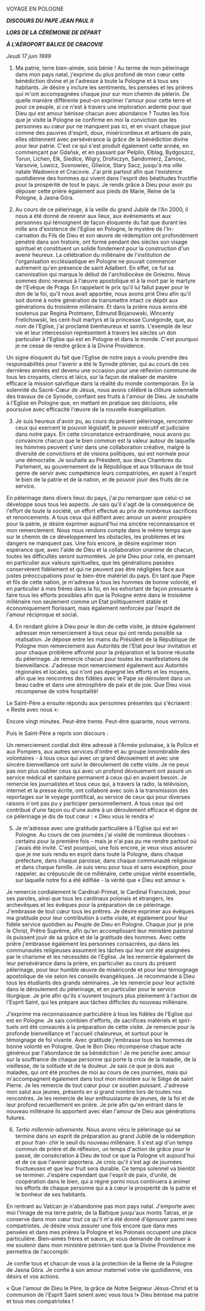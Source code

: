 VOYAGE EN POLOGNE

***DISCOURS DU PAPE JEAN PAUL II***

***LORS DE LA CÉRÉMONIE DE DÉPART***

***À L'AÉROPORT BALICE DE CRACOVIE***

*Jeudi 17 juin 1999*

1. Ma patrie, terre bien-aimée, sois bénie ! Au terme de mon pèlerinage dans mon pays natal, j'exprime du plus profond de mon cœur cette bénédiction divine et je l'adresse à toute la Pologne et à tous ses habitants. Je désire y inclure les sentiments, les pensées et les prières qui m'ont accompagnées chaque jour sur mon chemin de pèlerin. De quelle manière différente peut-on exprimer l'amour pour cette terre et pour ce peuple, si ce n'est à travers une imploration ardente pour que Dieu qui est amour bénisse chacun avec abondance ? Toutes les fois que je visite la Pologne se confirme en moi la conviction que les personnes au cœur pur ne manquent pas ici, et en vivant chaque jour comme des pauvres d'esprit, doux, miséricordieux et artisans de paix, elles obtiennent avec persévérance la grâce de la bénédiction divine pour leur patrie. C'est ce qui s'est produit également cette année, en commençant par Gdañsk, et en passant par Pelplin, Elblag, Bydgoszcz, Torun, Lichen, Elk, Siedlce, Wigry, Drohiczyn, Sandomierz, Zamosc, Varsovie, Lowicz, Sosnowiec, Gliwice, Stary Sacz, jusqu'à ma ville natale Wadowice et Cracovie. J'ai prié partout afin que l'existence quotidienne des hommes qui vivent dans l'esprit des béatitudes fructifie pour la prospérité de tout le pays. Je rends grâce à Dieu pour avoir pu déposer cette prière également aux pieds de Marie, Reine de la Pologne, à Jasna Góra.

2. Au cours de ce pèlerinage, à la veille du grand Jubilé de l'An 2000, il nous a été donné de revenir aux lieux, aux événements et aux personnes qui témoignent de façon éloquente du fait que durant les mille ans d'existence de l'Eglise en Pologne, le mystère de l'In- carnation du Fils de Dieu et son œuvre de rédemption ont profondément pénétré dans son histoire, ont formé pendant des siècles son visage spirituel et constituent un solide fondement pour la construction d'un avenir heureux. La célébration du millénaire de l'institution de l'organisation ecclésiastique en Pologne ne pouvait commencer autrement qu'en présence de saint Adalbert. En effet, ce fut sa canonisation qui marqua le début de l'archidiocèse de Gniezno. Nous sommes donc revenus à l'œuvre apostolique et à la mort par le martyre de l'Evêque de Praga. En rappelant le prix qu'il lui fallut payer pour le don de la foi, qu'il nous avait apportée, nous avons prié Dieu afin qu'il soit donné à notre génération de transmettre intact ce dépôt aux générations du troisième millénaire. Et dans la prière nous avons été soutenus par Regina Protmann, Edmund Bojanowski, Wincenty Frelichowski, les cent-huit martyrs et la princesse Cunégonde, que, au nom de l'Eglise, j'ai proclamé bienheureux et saints. L'exemple de leur vie et leur intercession représentent à travers les siècles un don particulier à l'Eglise qui est en Pologne et dans le monde. C'est pourquoi je ne cesse de rendre grâce à la Divine Providence.

Un signe éloquent du fait que l'Eglise de notre pays a voulu prendre des responsabilités pour l'avenir a été le Synode plénier, qui au cours de ces dernières années est devenu une occasion pour une réflexion commune de tous les croyants, clercs et laïcs, sur la façon de réaliser de manière efficace la mission salvifique dans la réalité du monde contemporain. En la solennité du Sacré-Cœur de Jésus, nous avons célébré la clôture solennelle des travaux de ce Synode, confiant ses fruits à l'amour de Dieu. Je souhaite à l'Eglise en Pologne que, en mettant en pratique ses décisions, elle poursuive avec efficacité l'œuvre de la nouvelle évangélisation.

3. Je suis heureux d'avoir pu, au cours du présent pèlerinage, rencontrer ceux qui exercent le pouvoir législatif, le pouvoir exécutif et judiciaire dans notre pays. En cette circonstance extraordinaire, nous avons pu convaincre chacun que le bien commun est la valeur autour de laquelle les hommes peuvent s'unir dans une collaboration créative, malgré la diversité de convictions et de visions politiques, qui est normale pour une démocratie. Je souhaite au Président, aux deux Chambres du Parlement, au gouvernement de la République et aux tribunaux de tout genre de servir avec compétence leurs compatriotes, en ayant à l'esprit le bien de la patrie et de la nation, et de pouvoir jouir des fruits de ce service.

En pèlerinage dans divers lieux du pays, j'ai pu remarquer que celui-ci se développe sous tous les aspects. Je sais qu'il s'agit de la conséquence de l'effort de toute la société, un effort effectué au prix de nombreux sacrifices et renoncements. A tous ceux qui édifient avec amour un avenir prospère pour la patrie, je désire exprimer aujourd'hui ma sincère reconnaissance et mon remerciement. Nous nous rendons compte dans le même temps que sur le chemin de ce développement les obstacles, les problèmes et les dangers ne manquent pas. Une fois encore, je désire exprimer mon espérance que, avec l'aide de Dieu et la collaboration unanime de chacun, toutes les difficultés seront surmontées. Je prie Dieu pour cela, en pensant en particulier aux valeurs spirituelles, que les générations passées conservèrent fidèlement et qui ne peuvent pas être négligées face aux justes préoccupations pour le bien-être matériel du pays. En tant que Pape et fils de cette nation, je m'adresse à tous les hommes de bonne volonté, et en particulier à mes frères dans la foi, en les exhortant de façon pressante à faire tous les efforts possibles afin que la Pologne entre dans le troisième millénaire non seulement comme un Etat politiquement stable et économiquement florissant, mais également renforcée par l'esprit de l'amour réciproque et social.

4. En rendant gloire à Dieu pour le don de cette visite, je désire également adresser mon remerciement à tous ceux qui ont rendu possible sa réalisation. Je dépose entre les mains du Président de la République de Pologne mon remerciement aux Autorités de l'Etat pour leur invitation et pour chaque problème affronté pour la préparation et la bonne réussite du pèlerinage. Je remercie chacun pour toutes les manifestations de bienveillance. J'adresse mon remerciement également aux Autorités régionales et locales, qui n'ont pas épargné les efforts et les moyens, afin que les rencontres des fidèles avec le Pape se déroulent dans un beau cadre et dans une atmosphère de paix et de joie. Que Dieu vous récompense de votre hospitalité!

Le Saint-Père a ensuite répondu aux personnes présentes qui s'écriaient : « Reste avec nous »:

Encore vingt minutes. Peut-être trente. Peut-être quarante, nous verrons.

Puis le Saint-Père a repris son discours :

Un remerciement cordial doit être adressé à l'Armée polonaise, à la Police et aux Pompiers, aux autres services d'ordre et au groupe innombrable des volontaires - à tous ceux qui avec un grand dévouement et avec une sincère bienveillance ont suivi le déroulement de cette visite. Je ne peux pas non plus oublier ceux qui avec un profond dévouement ont assuré un service médical et sanitaire permanent à ceux qui en avaient besoin. Je remercie les journalistes et tous ceux qui, à travers la radio, la télévision, internet et la presse écrite, ont collaboré avec soin à la transmission des reportages sur le voyage pontifical, au service de ceux qui pour diverses raisons n'ont pas pu y participer personnellement. A tous ceux qui ont contribué d'une façon ou d'une autre à un déroulement efficace et digne de ce pèlerinage je dis de tout cœur : « Dieu vous le rendra »!

5. Je m'adresse avec une gratitude particulière à l'Eglise qui est en Pologne. Au cours de ces journées j'ai visité de nombreux diocèses - certains pour la première fois - mais je n'ai pas pu me rendre partout où j'avais été invité. C'est pourquoi, une fois encore, je veux vous assurer que je me suis rendu en esprit dans toute la Pologne, dans chaque préfecture, dans chaque paroisse, dans chaque communauté religieuse et dans chaque famille. Je suis venu pour tous et sans exception, pour rappeler, au crépuscule de ce millénaire, cette unique vérité essentielle, sur laquelle notre foi a été édifiée - la vérité que « Dieu est amour ».

Je remercie cordialement le Cardinal-Primat, le Cardinal Franciszek, pour ses paroles, ainsi que tous les cardinaux polonais et étrangers, les archevêques et les évêques pour la préparation de ce pèlerinage. J'embrasse de tout cœur tous les prêtres. Je désire exprimer aux évêques ma gratitude pour leur contribution à cette visite, et également pour leur fidèle service quotidien au Peuple de Dieu en Pologne. Chaque jour je prie le Christ, Prêtre Suprême, afin qu'en accomplissant leur ministère pastoral ils puissent jouir de sa grâce et de la gratitude des hommes. Avec cette prière j'embrasse également les personnes consacrées, qui dans les communautés religieuses assument les tâches qui leur ont été assignées par le charisme et les nécessités de l'Eglise. Je les remercie également de leur persévérance dans la prière, en particulier au cours du présent pèlerinage, pour leur humble œuvre de miséricorde et pour leur témoignage apostolique de vie selon les conseils évangéliques. Je recommande à Dieu tous les étudiants des grands séminaires. Je les remercie pour leur activité dans le déroulement du pèlerinage, et en particulier pour le service liturgique. Je prie afin qu'ils s'ouvrent toujours plus pleinement à l'action de l'Esprit Saint, qui les prépare aux tâches difficiles du nouveau millénaire.

J'exprime ma reconnaissance particulière à tous les fidèles de l'Eglise qui est en Pologne. Je sais combien d'efforts, de sacrifices matériels et spiri- tuels ont été consacrés à la préparation de cette visite. Je remercie pour la profonde bienveillance et l'accueil chaleureux, et surtout pour le témoignage de foi vivante. Avec gratitude j'embrasse tous les hommes de bonne volonté en Pologne. Que le Bon Dieu récompense chaque acte généreux par l'abondance de sa bénédiction ! Je me penche avec amour sur la souffrance de chaque personne qui porte la croix de la maladie, de la vieillesse, de la solitude et de la douleur. Je sais ce que je dois aux malades, qui ont été proches de moi au cours de ces journées, mais qui m'accompagnent également dans tout mon ministère sur le Siège de saint Pierre. Je les remercie de tout cœur pour ce soutien puissant. J'adresse mon salut aux jeunes, présents en si grand nombre lors de toutes nos rencontres. Je les remercie de leur enthousiasme de jeunes, de la foi et de leur profond recueillement en prière. Je prie afin qu'en entrant dans le nouveau millénaire ils apportent avec élan l'amour de Dieu aux générations futures.

6. *Tertio millennio adveniente*. Nous avons vécu le pèlerinage qui se termine dans un esprit de préparation au grand Jubilé de la rédemption et pour fran- chir le seuil du nouveau millénaire. Il s'est agi d'un temps commun de prière et de réflexion, un temps d'action de grâce pour le passé, de consécration à Dieu de tout ce que la Pologne vit aujourd'hui et de ce que l'avenir apportera. Je crois qu'il s'est agi de journées fructueuses et que leur fruit sera durable. Ce temps solennel va bientôt se terminer. J'espère cependant que l'esprit de paix, d'unité, de coopération dans le bien, qui a régné parmi nous continuera à animer les efforts de chaque personne qui a à cœur la prospérité de la patrie et le bonheur de ses habitants.

En rentrant au Vatican je n'abandonne pas mon pays natal. J'emporte avec moi l'image de ma terre patrie, de la Baltique jusqu'aux monts Tatras, et je conserve dans mon cœur tout ce qu'il m'a été donné d'éprouver parmi mes compatriotes. Je désire vous assurer une fois encore que dans mes pensées et dans mes prières la Pologne et les Polonais occupent une place particulière. Bien-aimés frères et sœurs, je vous demande de continuer à me soutenir dans mon ministère pétrinien tant que la Divine Providence me permettra de l'accomplir.

Je confie tous et chacun de vous à la protection de la Reine de la Pologne de Jasna Góra. Je confie à son amour maternel votre vie quotidienne, vos désirs et vos actions.

« Que l'amour de Dieu le Père, la grâce de Notre Seigneur Jésus-Christ et la communion de l'Esprit Saint soient avec vous tous !» Dieu bénisse ma patrie et tous mes compatriotes !